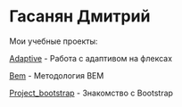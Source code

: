 # Гасанян Дмитрий
Мои учебные проекты:

[Adaptive](https://dmitry1721.github.io/adaptive/ "adaptive") - Работа с адаптивом на флексах

[Bem](https://dmitry1721.github.io/bem/ "bem") - Методология BEM

[Project_bootstrap](https://dmitry1721.github.io/project_bootstrap/project_bootstrap/src/index.html "project_bootstrap") - Знакомство с Bootstrap
